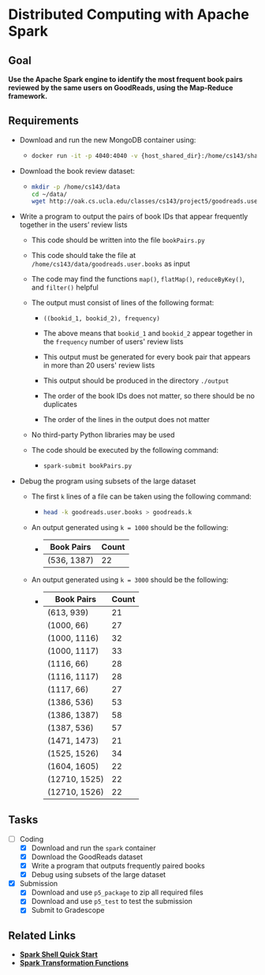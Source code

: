 # Distributed Computing with Apache Spark

## Goal

**Use the Apache Spark engine to identify the most frequent book pairs reviewed by the same users on GoodReads, using the Map-Reduce framework.**

## Requirements

- Download and run the new MongoDB container using:

  - ```bash
    docker run -it -p 4040:4040 -v {host_shared_dir}:/home/cs143/shared --name spark junghoo/spark
    ```

- Download the book review dataset:

  - ```bash
    mkdir -p /home/cs143/data
    cd ~/data/
    wget http://oak.cs.ucla.edu/classes/cs143/project5/goodreads.user.books
    ```

- Write a program to output the pairs of book IDs that appear frequently together in the users’ review lists

  - This code should be written into the file `bookPairs.py`

  - This code should take the file at `/home/cs143/data/goodreads.user.books` as input

  - The code may find the functions `map()`, `flatMap()`, `reduceByKey()`, and `filter()` helpful

  - The output must consist of lines of the following format:

    - ```
      ((bookid_1, bookid_2), frequency)
      ```

    - The above means that `bookid_1` and `bookid_2` appear together in the `frequency` number of users' review lists

    - This output must be generated for every book pair that appears in more than 20 users' review lists

    - This output should be produced in the directory `./output`

    - The order of the book IDs does not matter, so there should be no duplicates

    - The order of the lines in the output does not matter

  - No third-party Python libraries may be used

  - The code should be executed by the following command:

    - ```bash
      spark-submit bookPairs.py
      ```

- Debug the program using subsets of the large dataset

  - The first `k` lines of a file can be taken using the following command:

    - ```bash
      head -k goodreads.user.books > goodreads.k
      ```

  - An output generated using `k = 1000` should be the following:

    - | Book Pairs  | Count |
      | ----------- | ----- |
      | (536, 1387) | 22    |


  - An output generated using `k = 3000` should be the following:

    - | Book Pairs    | Count |
      | ------------- | ----- |
      | (613, 939)    | 21    |
      | (1000, 66)    | 27    |
      | (1000, 1116)  | 32    |
      | (1000, 1117)  | 33    |
      | (1116, 66)    | 28    |
      | (1116, 1117)  | 28    |
      | (1117, 66)    | 27    |
      | (1386, 536)   | 53    |
      | (1386, 1387)  | 58    |
      | (1387, 536)   | 57    |
      | (1471, 1473)  | 21    |
      | (1525, 1526)  | 34    |
      | (1604, 1605)  | 22    |
      | (12710, 1525) | 22    |
      | (12710, 1526) | 22    |

## Tasks

- [ ] Coding
  - [x] Download and run the `spark` container
  - [x] Download the GoodReads dataset
  - [x] Write a program that outputs frequently paired books
  - [x] Debug using subsets of the large dataset
- [x] Submission
  - [x] Download and use `p5_package` to zip all required files
  - [x]  Download and use `p5_test` to test the submission
  - [x] Submit to Gradescope

## Related Links

- **[Spark Shell Quick Start](https://spark.apache.org/docs/latest/quick-start.html)**
- **[Spark Transformation Functions](http://spark.apache.org/docs/latest/rdd-programming-guide.html#transformations)**
